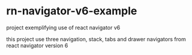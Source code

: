 # rn-navigator-v6-example
 project exemplifying use of react navigator v6
 
 this project use three navigation, stack, tabs and drawer navigators from react navigator version 6
